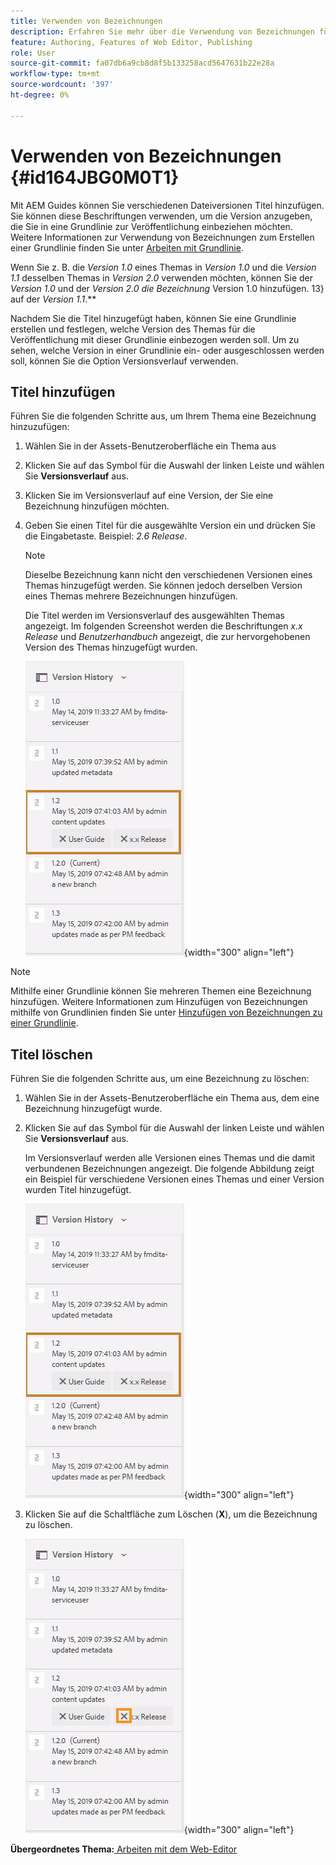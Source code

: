 ```yaml
---
title: Verwenden von Bezeichnungen
description: Erfahren Sie mehr über die Verwendung von Bezeichnungen für verschiedene Dateiversionen in AEM Guides. Erfahren Sie, wie Sie einer Version eines Themas eine Bezeichnung hinzufügen oder löschen.
feature: Authoring, Features of Web Editor, Publishing
role: User
source-git-commit: fa07db6a9cb8d8f5b133258acd5647631b22e28a
workflow-type: tm+mt
source-wordcount: '397'
ht-degree: 0%

---
```


# Verwenden von Bezeichnungen {#id164JBG0M0T1}

Mit AEM Guides können Sie verschiedenen Dateiversionen Titel hinzufügen. Sie können diese Beschriftungen verwenden, um die Version anzugeben, die Sie in eine Grundlinie zur Veröffentlichung einbeziehen möchten. Weitere Informationen zur Verwendung von Bezeichnungen zum Erstellen einer Grundlinie finden Sie unter [Arbeiten mit Grundlinie](generate-output-use-baseline-for-publishing.md#).

Wenn Sie z. B. die *Version 1.0* eines Themas in *Version 1.0* und die *Version 1.1* desselben Themas in *Version 2.0* verwenden möchten, können Sie der *Version 1.0* und der *Version 2.0 die Bezeichnung* Version 1.0 hinzufügen. 13} auf der *Version 1.1*.**

Nachdem Sie die Titel hinzugefügt haben, können Sie eine Grundlinie erstellen und festlegen, welche Version des Themas für die Veröffentlichung mit dieser Grundlinie einbezogen werden soll. Um zu sehen, welche Version in einer Grundlinie ein- oder ausgeschlossen werden soll, können Sie die Option Versionsverlauf verwenden.

## Titel hinzufügen

Führen Sie die folgenden Schritte aus, um Ihrem Thema eine Bezeichnung hinzuzufügen:

1. Wählen Sie in der Assets-Benutzeroberfläche ein Thema aus
1. Klicken Sie auf das Symbol für die Auswahl der linken Leiste und wählen Sie **Versionsverlauf** aus.
1. Klicken Sie im Versionsverlauf auf eine Version, der Sie eine Bezeichnung hinzufügen möchten.

1. Geben Sie einen Titel für die ausgewählte Version ein und drücken Sie die Eingabetaste. Beispiel: *2.6 Release*.

   >[!NOTE]
   >
   > Dieselbe Bezeichnung kann nicht den verschiedenen Versionen eines Themas hinzugefügt werden. Sie können jedoch derselben Version eines Themas mehrere Bezeichnungen hinzufügen.

   Die Titel werden im Versionsverlauf des ausgewählten Themas angezeigt. Im folgenden Screenshot werden die Beschriftungen *x.x Release* und *Benutzerhandbuch* angezeigt, die zur hervorgehobenen Version des Themas hinzugefügt wurden.

   ![](images/labels.png){width="300" align="left"}

>[!NOTE]
>
> Mithilfe einer Grundlinie können Sie mehreren Themen eine Bezeichnung hinzufügen. Weitere Informationen zum Hinzufügen von Bezeichnungen mithilfe von Grundlinien finden Sie unter [Hinzufügen von Bezeichnungen zu einer Grundlinie](generate-output-use-baseline-for-publishing.md#id184KD0T305Z).

## Titel löschen

Führen Sie die folgenden Schritte aus, um eine Bezeichnung zu löschen:

1. Wählen Sie in der Assets-Benutzeroberfläche ein Thema aus, dem eine Bezeichnung hinzugefügt wurde.
1. Klicken Sie auf das Symbol für die Auswahl der linken Leiste und wählen Sie **Versionsverlauf** aus.

   Im Versionsverlauf werden alle Versionen eines Themas und die damit verbundenen Bezeichnungen angezeigt. Die folgende Abbildung zeigt ein Beispiel für verschiedene Versionen eines Themas und einer Version wurden Titel hinzugefügt.

   ![](images/labels.png){width="300" align="left"}

1. Klicken Sie auf die Schaltfläche zum Löschen \(**X**\), um die Bezeichnung zu löschen.

   ![](images/delete-labels.png){width="300" align="left"}


**Übergeordnetes Thema:**[ Arbeiten mit dem Web-Editor](web-editor.md)
